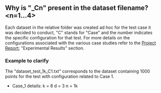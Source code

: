 
## Why is "_Cn" present in the dataset filename? <n=1...4>

Each dataset in the relative folder was created ad hoc for the test case it was decided to conduct, "C" stands for "Case" and the number indicates the specific configuration for that test. For more details on the configurations associated with the various case studies refer to the [Project Report](utils/doc/Project_Report.txt); "Experimental Results" section.

### Example to clarify

The "dataset_test_1k_C1.txt" corresponds to the dataset containing 1000 points for the test with configuration related to Case 1.

- Case_1 details: k = 8  d = 3  n = 1k

